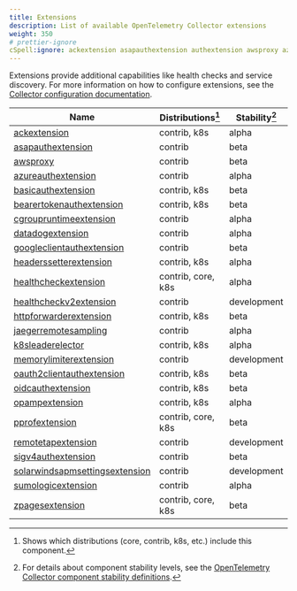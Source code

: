 ```yaml
---
title: Extensions
description: List of available OpenTelemetry Collector extensions
weight: 350
# prettier-ignore
cSpell:ignore: ackextension asapauthextension authextension awsproxy azureauthextension basicauthextension bearertokenauthextension cgroupruntimeextension clientauthextension datadogextension googleclientauthextension headerssetterextension healthcheckextension healthcheckv httpforwarderextension jaegerremotesampling memorylimiterextension oidcauthextension opampextension pprofextension remotetapextension sigv sleaderelector solarwindsapmsettingsextension sumologicextension zpagesextension
---
```


Extensions provide additional capabilities like health checks and service
discovery. For more information on how to configure extensions, see the
[Collector configuration documentation](/docs/collector/configuration/#extensions).

<!-- BEGIN GENERATED: extension-table -->

| Name                                                                                                                                                   | Distributions[^1]  | Stability[^2] |
| ------------------------------------------------------------------------------------------------------------------------------------------------------ | ------------------ | ------------- |
| [ackextension](https://github.com/open-telemetry/opentelemetry-collector-contrib/tree/main/extension/ackextension)                                     | contrib, k8s       | alpha         |
| [asapauthextension](https://github.com/open-telemetry/opentelemetry-collector-contrib/tree/main/extension/asapauthextension)                           | contrib            | beta          |
| [awsproxy](https://github.com/open-telemetry/opentelemetry-collector-contrib/tree/main/extension/awsproxy)                                             | contrib            | beta          |
| [azureauthextension](https://github.com/open-telemetry/opentelemetry-collector-contrib/tree/main/extension/azureauthextension)                         | contrib            | alpha         |
| [basicauthextension](https://github.com/open-telemetry/opentelemetry-collector-contrib/tree/main/extension/basicauthextension)                         | contrib, k8s       | beta          |
| [bearertokenauthextension](https://github.com/open-telemetry/opentelemetry-collector-contrib/tree/main/extension/bearertokenauthextension)             | contrib, k8s       | beta          |
| [cgroupruntimeextension](https://github.com/open-telemetry/opentelemetry-collector-contrib/tree/main/extension/cgroupruntimeextension)                 | contrib            | alpha         |
| [datadogextension](https://github.com/open-telemetry/opentelemetry-collector-contrib/tree/main/extension/datadogextension)                             | contrib            | alpha         |
| [googleclientauthextension](https://github.com/open-telemetry/opentelemetry-collector-contrib/tree/main/extension/googleclientauthextension)           | contrib            | beta          |
| [headerssetterextension](https://github.com/open-telemetry/opentelemetry-collector-contrib/tree/main/extension/headerssetterextension)                 | contrib, k8s       | alpha         |
| [healthcheckextension](https://github.com/open-telemetry/opentelemetry-collector-contrib/tree/main/extension/healthcheckextension)                     | contrib, core, k8s | alpha         |
| [healthcheckv2extension](https://github.com/open-telemetry/opentelemetry-collector-contrib/tree/main/extension/healthcheckv2extension)                 | contrib            | development   |
| [httpforwarderextension](https://github.com/open-telemetry/opentelemetry-collector-contrib/tree/main/extension/httpforwarderextension)                 | contrib, k8s       | beta          |
| [jaegerremotesampling](https://github.com/open-telemetry/opentelemetry-collector-contrib/tree/main/extension/jaegerremotesampling)                     | contrib            | alpha         |
| [k8sleaderelector](https://github.com/open-telemetry/opentelemetry-collector-contrib/tree/main/extension/k8sleaderelector)                             | contrib, k8s       | alpha         |
| [memorylimiterextension](https://github.com/open-telemetry/opentelemetry-collector/tree/main/extension/memorylimiterextension)                         | contrib            | development   |
| [oauth2clientauthextension](https://github.com/open-telemetry/opentelemetry-collector-contrib/tree/main/extension/oauth2clientauthextension)           | contrib, k8s       | beta          |
| [oidcauthextension](https://github.com/open-telemetry/opentelemetry-collector-contrib/tree/main/extension/oidcauthextension)                           | contrib, k8s       | beta          |
| [opampextension](https://github.com/open-telemetry/opentelemetry-collector-contrib/tree/main/extension/opampextension)                                 | contrib, k8s       | alpha         |
| [pprofextension](https://github.com/open-telemetry/opentelemetry-collector-contrib/tree/main/extension/pprofextension)                                 | contrib, core, k8s | beta          |
| [remotetapextension](https://github.com/open-telemetry/opentelemetry-collector-contrib/tree/main/extension/remotetapextension)                         | contrib            | development   |
| [sigv4authextension](https://github.com/open-telemetry/opentelemetry-collector-contrib/tree/main/extension/sigv4authextension)                         | contrib            | beta          |
| [solarwindsapmsettingsextension](https://github.com/open-telemetry/opentelemetry-collector-contrib/tree/main/extension/solarwindsapmsettingsextension) | contrib            | development   |
| [sumologicextension](https://github.com/open-telemetry/opentelemetry-collector-contrib/tree/main/extension/sumologicextension)                         | contrib            | alpha         |
| [zpagesextension](https://github.com/open-telemetry/opentelemetry-collector/tree/main/extension/zpagesextension)                                       | contrib, core, k8s | beta          |

[^1]:
    Shows which distributions (core, contrib, k8s, etc.) include this component.

[^2]:
    For details about component stability levels, see the
    [OpenTelemetry Collector component stability definitions](https://github.com/open-telemetry/opentelemetry-collector/blob/main/docs/component-stability.md).

<!-- END GENERATED: extension-table -->
